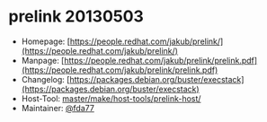 # prelink 20130503
 - Homepage: [https://people.redhat.com/jakub/prelink/](https://people.redhat.com/jakub/prelink/)
 - Manpage: [https://people.redhat.com/jakub/prelink/prelink.pdf](https://people.redhat.com/jakub/prelink/prelink.pdf)
 - Changelog: [https://packages.debian.org/buster/execstack](https://packages.debian.org/buster/execstack)
 - Host-Tool: [master/make/host-tools/prelink-host/](https://github.com/Freetz-NG/freetz-ng/tree/master/make/host-tools/prelink-host/)
 - Maintainer: [@fda77](https://github.com/fda77)

